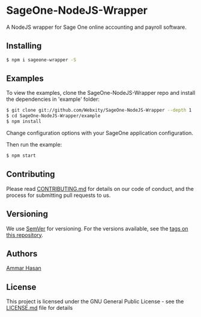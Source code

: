 # SageOne-NodeJS-Wrapper
A NodeJS wrapper for Sage One online accounting and payroll software.

## Installing

```bash
$ npm i sageone-wrapper -S 
```

## Examples

  To view the examples, clone the SageOne-NodeJS-Wrapper repo and install the dependencies in 'example' folder:

```bash
$ git clone git://github.com/Webxity/SageOne-NodeJS-Wrapper --depth 1
$ cd SageOne-NodeJS-Wrapper/example
$ npm install
```

  Change configuration options with your SageOne application configuration. 

  Then run the example:

```bash
$ npm start
```

## Contributing

Please read [CONTRIBUTING.md](CONTRIBUTING.md) for details on our code of conduct, and the process for submitting pull requests to us.

## Versioning

We use [SemVer](http://semver.org/) for versioning. For the versions available, see the [tags on this repository](https://github.com/Webxity/SageOne-NodeJS-Wrapper/tags). 

## Authors

[Ammar Hasan](https://github.com/AmmarHasan)

## License

This project is licensed under the GNU General Public License - see the [LICENSE.md](LICENSE.md) file for details
